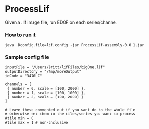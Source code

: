 # ProcessLif

Given a .lif image file, run EDOF on each series/channel.
### How to run it
```
java -Dconfig.file=lif.config -jar ProcessLif-assembly-0.0.1.jar
```
### Sample config file
```
inputFile = "/Users/Britt/lifFiles/bigOne.lif"
outputDirectory = "/tmp/moreOutput"
idCode = "3470LC"

channels = [
 { number = 0, scale = [100, 2000] },
 { number = 1, scale = [100, 1000] },
 { number = 3, scale = [100, 2000] }
]

# Leave these commented out if you want do do the whole file
# Otherwise set them to the tiles/series you want to process
#tile.min = 0
#tile.max = 1 # non-inclusive

```
